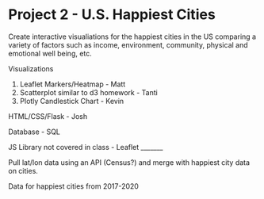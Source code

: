 # Project 2 - U.S. Happiest Cities

Create interactive visualiations for the happiest cities in the US comparing a variety of factors such as income, environment, community, physical and emotional well being, etc.

Visualizations
1. Leaflet Markers/Heatmap - Matt
2. Scatterplot similar to d3 homework - Tanti
3. Plotly Candlestick Chart - Kevin

HTML/CSS/Flask - Josh

Database - SQL 

JS Library not covered in class - Leaflet _______

Pull lat/lon data using an API (Census?) and merge with happiest city data on cities. 

Data for happiest cities from 2017-2020



